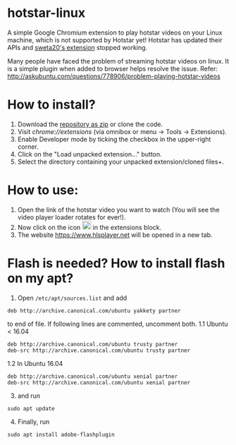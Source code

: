 # hotstar-linux
A simple Google Chromium extension to play hotstar videos on your Linux machine, which is not supported by Hotstar yet!
Hotstar has updated their APIs and [sweta20's extension](https://github.com/sweta20/hotstar-linux) stopped working.

Many people have faced the problem of streaming hotstar videos on linux. It is a simple plugin when added to browser helps resolve the issue.
Refer: http://askubuntu.com/questions/778906/problem-playing-hotstar-videos

# How to install?
1. Download the [repository as zip](https://github.com/vaikoovery/hotstar-linux/archive/master.zip) or clone the code.
2. Visit _chrome://extensions_ (via omnibox or menu -> Tools -> Extensions).
3. Enable Developer mode by ticking the checkbox in the upper-right corner.
4. Click on the "Load unpacked extension..." button.
5. Select the directory containing your unpacked extension/cloned files+.

# How to use:

1. Open the link of the hotstar video you want to watch (You will see the video player loader rotates for ever!).
2. Now click on the icon <img src="https://raw.githubusercontent.com/vaikoovery/hotstar-linux/master/icon.png" width="20px" height="20px" alt="Hotstar Icon" /> in the extensions block.
3. The website https://www.hlsplayer.net will be opened in a new tab.

# Flash is needed? How to install flash on my apt?

1. Open `/etc/apt/sources.list` and add 
```
deb http://archive.canonical.com/ubuntu yakkety partner
```
to end of file. If following lines are commented, uncomment both.
1.1 Ubuntu < 16.04
```
deb http://archive.canonical.com/ubuntu trusty partner
deb-src http://archive.canonical.com/ubuntu trusty partner
```
1.2 In Ubuntu 16.04
```
deb http://archive.canonical.com/ubuntu xenial partner
deb-src http://archive.canonical.com/ubuntu xenial partner
```
3. and run
```
sudo apt update
```
4. Finally, run
```
sudo apt install adobe-flashplugin
```
